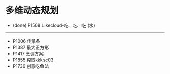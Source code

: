 # 多维动态规划

* (done) P1508 Likecloud-吃、吃、吃 (水)

---

* P1006 传纸条
* P1387 最大正方形
* P1417 烹调方案
* P1855 榨取kkksc03
* P1736 创意吃鱼法